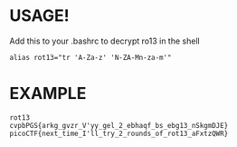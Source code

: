 # USAGE!
Add this to your .bashrc to decrypt ro13 in the shell
```
alias rot13="tr 'A-Za-z' 'N-ZA-Mn-za-m'"
```
# EXAMPLE
```
rot13 
cvpbPGS{arkg_gvzr_V'yy_gel_2_ebhaqf_bs_ebg13_nSkgmDJE}
picoCTF{next_time_I'll_try_2_rounds_of_rot13_aFxtzQWR}
```

